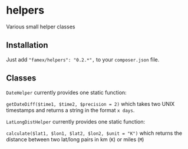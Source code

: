 helpers
=======

Various small helper classes

## Installation

Just add `"famex/helpers": "0.2.*",` to your `composer.json` file.

## Classes

`DateHelper` currently provides one static function:

`getDateDiff($time1, $time2, $precision = 2)` which takes two UNIX timestamps and returns a string in the format `x days`.

`LatLongDistHelper` currently provides one static function:

`calculate($lat1, $lon1, $lat2, $lon2, $unit = "K")` which returns the distance between two lat/long pairs in km (`K`) or miles (`M`)